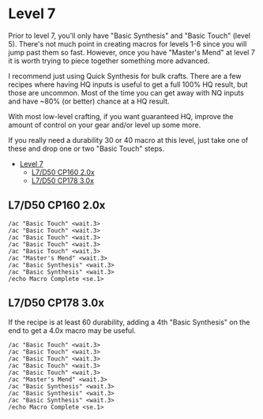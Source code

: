 # Level 7

Prior to level 7, you'll only have "Basic Synthesis" and "Basic Touch" (level 5).  There's not much point in creating macros for levels 1-6 since you will jump past them so fast.  However, once you have "Master's Mend" at level 7 it is worth trying to piece together something more advanced.  

I recommend just using Quick Synthesis for bulk crafts.  There are a few recipes where having HQ inputs is useful to get a full 100% HQ result, but those are uncommon.  Most of the time you can get away with NQ inputs and have ~80% (or better) chance at a HQ result.

With most low-level crafting, if you want guaranteed HQ, improve the amount of control on your gear and/or level up some more.

If you really need a durability 30 or 40 macro at this level, just take one of these and drop one or two "Basic Touch" steps.

- [Level 7](#level-7)
  - [L7/D50 CP160 2.0x](#l7d50-cp160-20x)
  - [L7/D50 CP178 3.0x](#l7d50-cp178-30x)

## L7/D50 CP160 2.0x

```
/ac "Basic Touch" <wait.3>
/ac "Basic Touch" <wait.3>
/ac "Basic Touch" <wait.3>
/ac "Basic Touch" <wait.3>
/ac "Basic Touch" <wait.3>
/ac "Master's Mend" <wait.3>
/ac "Basic Synthesis" <wait.3>
/ac "Basic Synthesis" <wait.3>
/echo Macro Complete <se.1>
```

## L7/D50 CP178 3.0x

If the recipe is at least 60 durability, adding a 4th "Basic Synthesis" on the end to get a 4.0x macro may be useful.

```
/ac "Basic Touch" <wait.3>
/ac "Basic Touch" <wait.3>
/ac "Basic Touch" <wait.3>
/ac "Basic Touch" <wait.3>
/ac "Basic Touch" <wait.3>
/ac "Master's Mend" <wait.3>
/ac "Basic Synthesis" <wait.3>
/ac "Basic Synthesis" <wait.3>
/ac "Basic Synthesis" <wait.3>
/echo Macro Complete <se.1>
```